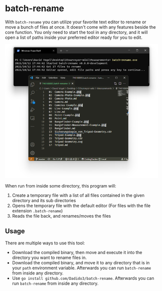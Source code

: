 # batch-rename

With `batch-rename` you can utilize your favorite text editor to rename or move a bunch of files at once.
It doesn't come with any features beside the core function.
You only need to start the tool in any directory, and it will open a list of paths inside your preferred editor ready for you to edit.

![Example screenshot](screenshots/example.png)

When run from inside some directory, this program will:

1. Create a temporary file with a list of all files contained in the given directory and its sub directories
2. Opens the temporary file with the default editor (For files with the file extension `.batch-rename`)
3. Reads the file back, and renames/moves the files

## Usage

There are multiple ways to use this tool:

- Download the compiled binary, then move and execute it into the directory you want to rename files in.
- Download the compiled binary, and move it to any directory that is in your `path` environment variable. Afterwards you can run `batch-rename` from inside any directory.
- Use `go install github.com/Dadido3/batch-rename`. Afterwards you can run `batch-rename` from inside any directory.
